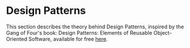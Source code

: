 # Design Patterns

This section describes the theory behind Design Patterns, inspired by the Gang of Four's book: Design Patterns: Elements of Reusable Object-Oriented Software, available for free [here](http://www.uml.org.cn/c++/pdf/DesignPatterns.pdf).